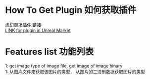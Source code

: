 # How To Get Plugin 如何获取插件
[虚幻商场插件 链接](https://www.unrealengine.com/marketplace/zh-CN/product/image-tools)  
[LINK for plugin in Unreal Market](https://www.unrealengine.com/marketplace/zh-CN/product/image-tools)  

# Features list 功能列表
1: get image type of image file, get image of image binary   
1: 从图片文件来获取该图片的类型， 从图片的二进制数据获取图片的类型

